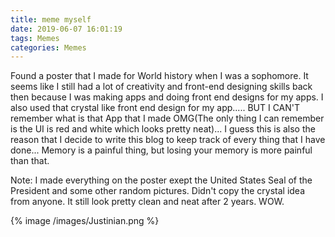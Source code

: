 ```yaml
---
title: meme myself
date: 2019-06-07 16:01:19
tags: Memes
categories: Memes
---
```


Found a poster that I made for World history when I was a sophomore. It seems like I still had a lot of creativity and front-end designing skills back then because I was making apps and doing front end designs for my apps. I also used that crystal like front end design for my app..... BUT I CAN'T remember what is that App that I made OMG(The only thing I can remember is the UI is red and white which looks pretty neat)... I guess this is also the reason that I decide to write this blog to keep track of every thing that I have done... Memory is a painful thing, but losing your memory is more painful than that.

Note: I made everything on the poster exept the United States Seal of the President and some other random pictures. Didn't copy the crystal idea from anyone. It still look pretty clean and neat after 2 years. WOW.

{% image /images/Justinian.png %}
